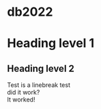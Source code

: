 # db2022
# Heading level 1
## Heading level 2
Test is a linebreak test <br/>
did it work? <br/>
It worked! <br/>

